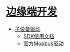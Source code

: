 # [边缘端开发](iot/uiot-edge/边缘端开发)

- [子设备驱动](iot/uiot-edge/子设备驱动)
  - [SDK使用文档](iot/uiot-edge/SDK使用文档.md)
  - [官方Modbus驱动](iot/uiot-edge/官方Modbus驱动.md)